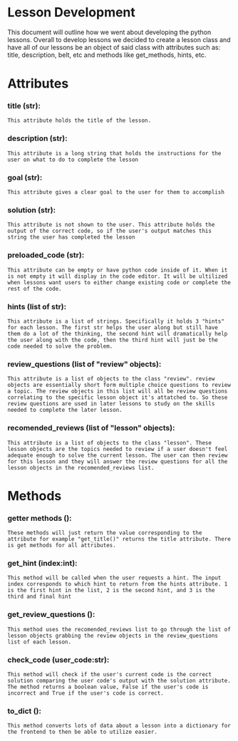 # Lesson Development
This document will outline how we went about developing the python lessons. Overall to develop lessons we decided to create a lesson class and have all of our lessons be an object of said class with attributes such as: title, description, belt, etc and methods like get_methods, hints, etc. 
# Attributes
### title (str):
    This attribute holds the title of the lesson.
### description (str):
    This attribute is a long string that holds the instructions for the user on what to do to complete the lesson
### goal (str):
    This attribute gives a clear goal to the user for them to accomplish
### **solution (str):**
    This attribute is not shown to the user. This attribute holds the output of the correct code, so if the user's output matches this string the user has completed the lesson
### **preloaded_code (str):**
    This attribute can be empty or have python code inside of it. When it is not empty it will display in the code editor. It will be ultilized when lessons want users to either change existing code or complete the rest of the code. 
### **hints (list of str):**
    This attribute is a list of strings. Specifically it holds 3 "hints" for each lesson. The first str helps the user along but still have them do a lot of the thinking, the second hint will dramatically help the user along with the code, then the third hint will just be the code needed to solve the problem.
### **review_questions (list of "review" objects):**
    This attribute is a list of objects to the class "review". review objects are essentially short form multiple choice questions to review a topic. The review objects in this list will all be review questions correlating to the specific lesson object it's attatched to. So these review questions are used in later lessons to study on the skills needed to complete the later lesson.
### **recomended_reviews (list of "lesson" objects):**
    This attribute is a list of objects to the class "lesson". These lesson objects are the topics needed to review if a user doesn't feel adequate enough to solve the current lesson. The user can then review for this lesson and they will answer the review questions for all the lesson objects in the recomended_reviews list.
# Methods
### **getter methods ():**
    These methods will just return the value corresponding to the attribute for example "get_title()" returns the title attribute. There is get methods for all attributes.
### **get_hint (index:int):**
    This method will be called when the user requests a hint. The input index corresponds to which hint to return from the hints attribute. 1 is the first hint in the list, 2 is the second hint, and 3 is the third and final hint
### **get_review_questions ():**
    This method uses the recomended_reviews list to go through the list of lesson objects grabbing the review objects in the review_questions list of each lesson.
### **check_code (user_code:str):**
    This method will check if the user's current code is the correct solution comparing the user code's output with the solution attribute. The method returns a boolean value, False if the user's code is incorrect and True if the user's code is correct.
### **to_dict ():**
    This method converts lots of data about a lesson into a dictionary for the frontend to then be able to utilize easier.

